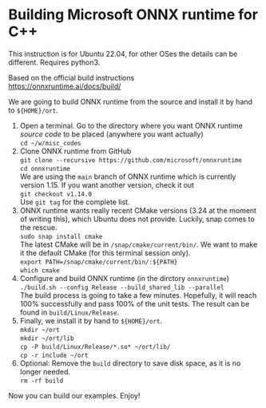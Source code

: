 Building Microsoft ONNX runtime for C++
==============

This instruction is for Ubuntu 22.04, for other OSes the details can be different. Requires python3.

Based on the official build instructions  
https://onnxruntime.ai/docs/build/


We are going to build ONNX runtime from the source and install it by hand to `${HOME}/ort`.

1. Open a terminal. Go to the directory where you want ONNX runtime *source code* to be placed (anywhere you want actually)  
`cd ~/w/misc_codes`  
2. Clone ONNX runtime from GitHub  
`git clone --recursive https://github.com/microsoft/onnxruntime`  
`cd onnxruntime`  
We are using the `main` branch of ONNX runtime which is currently version 1.15. If you want another version, check it out  
`git checkout v1.14.0`  
Use `git tag` for the complete list.  
3. ONNX runtime wants really recent CMake versions (3.24 at the moment of writing this), which Ubuntu does not provide. Luckily, snap comes to the rescue.  
`sudo snap install cmake`  
The latest CMake will be in `/snap/cmake/current/bin/`. We want to make it the default CMake (for this terminal session only).  
`export PATH=/snap/cmake/current/bin/:${PATH}`  
`which cmake`  
4. Configure and build ONNX runtime (in the dirctory `onnxruntime`)  
`./build.sh --config Release --build_shared_lib --parallel`  
The build process is going to take a few minutes. Hopefully, it will reach 100% successfully and pass 100% of the unit tests. The result can be found in `build/Linux/Release`.  
5. Finally, we install it by hand to `${HOME}/ort`.  
`mkdir ~/ort`  
`mkdir ~/ort/lib`  
`cp -P build/Linux/Release/*.so* ~/ort/lib/`  
`cp -r include ~/ort`  
6. Optional: Remove the `build` directory to save disk space, as it is no longer needed.  
`rm -rf build`  

Now you can build our examples. Enjoy!
